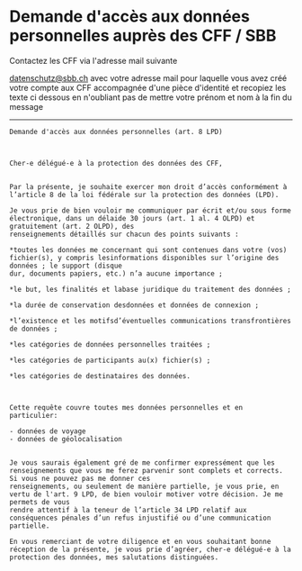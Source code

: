 # Demande d'accès aux données personnelles auprès des CFF / SBB

Contactez les CFF via l'adresse mail suivante

<a href="mailto:datenschutz@sbb.ch?subject=demande d'accès à mes données personnelles">datenschutz@sbb.ch</a>
avec votre adresse mail pour laquelle vous avez créé votre compte aux CFF accompagnée d'une pièce d'identité et recopiez les texte ci dessous en n'oubliant pas de mettre votre prénom et nom à la fin du message


***********************************************************************************
```
Demande d'accès aux données personnelles (art. 8 LPD) 



Cher-e délégué-e à la protection des données des CFF, 


Par la présente, je souhaite exercer mon droit d’accès conformément à l’article 8 de la loi fédérale sur la protection des données (LPD).

Je vous prie de bien vouloir me communiquer par écrit et/ou sous forme électronique, dans un délaide 30 jours (art. 1 al. 4 OLPD) et gratuitement (art. 2 OLPD), des
renseignements détaillés sur chacun des points suivants :

*toutes les données me concernant qui sont contenues dans votre (vos) fichier(s), y compris lesinformations disponibles sur l’origine des données ; le support (disque
dur, documents papiers, etc.) n’a aucune importance ;

*le but, les finalités et labase juridique du traitement des données ; 

*la durée de conservation desdonnées et données de connexion ; 

*l’existence et les motifsd’éventuelles communications transfrontières de données ; 

*les catégories de données personnelles traitées ; 

*les catégories de participants au(x) fichier(s) ; 

*les catégories de destinataires des données. 



Cette requête couvre toutes mes données personnelles et en particulier: 

- données de voyage
- données de géolocalisation


Je vous saurais également gré de me confirmer expressément que les renseignements que vous me ferez parvenir sont complets et corrects. Si vous ne pouvez pas me donner ces
renseignements, ou seulement de manière partielle, je vous prie, en vertu de l'art. 9 LPD, de bien vouloir motiver votre décision. Je me permets de vous
rendre attentif à la teneur de l’article 34 LPD relatif aux conséquences pénales d’un refus injustifié ou d’une communication partielle.

En vous remerciant de votre diligence et en vous souhaitant bonne réception de la présente, je vous prie d’agréer, cher-e délégué-e à la protection des données, mes salutations distinguées.

```
